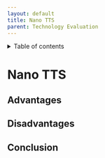 ```yaml
---
layout: default
title: Nano TTS
parent: Technology Evaluation
---
```


<details close markdown="block">
  <summary>
    Table of contents
  </summary>
  {: .text-delta }
1. TOC
{:toc}
</details>


# Nano TTS

## Advantages

## Disadvantages

## Conclusion